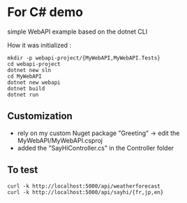 # For C# demo

simple WebAPI example based on the dotnet CLI

How it was initialized  :

```
mkdir -p webapi-project/{MyWebAPI,MyWebAPI.Tests}
cd webapi-project
dotnet new sln 
cd MyWebAPI 
dotnet new webapi
dotnet build
dotnet run
```

## Customization
* rely on my custom Nuget package "Greeting" -> edit the MyWebAPI/MyWebAPI.csproj 
* added the "SayHiController.cs" in the Controller folder

## To test 
```
curl -k http://localhost:5000/api/weatherforecast
curl -k http://localhost:5000/api/sayhi/{fr,jp,en}
```
